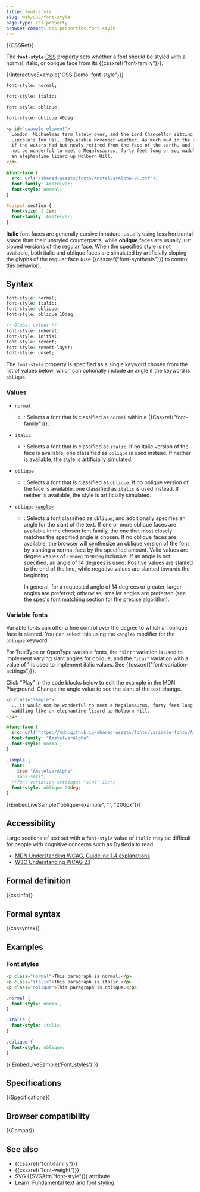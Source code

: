 ```yaml
---
title: font-style
slug: Web/CSS/font-style
page-type: css-property
browser-compat: css.properties.font-style
---
```


{{CSSRef}}

The **`font-style`** [CSS](/en-US/docs/Web/CSS) property sets whether a font should be styled with a normal, italic, or oblique face from its {{cssxref("font-family")}}.

{{InteractiveExample("CSS Demo: font-style")}}

```css interactive-example-choice
font-style: normal;
```

```css interactive-example-choice
font-style: italic;
```

```css interactive-example-choice
font-style: oblique;
```

```css interactive-example-choice
font-style: oblique 40deg;
```

```html interactive-example
<p id="example-element">
  London. Michaelmas term lately over, and the Lord Chancellor sitting in
  Lincoln's Inn Hall. Implacable November weather. As much mud in the streets as
  if the waters had but newly retired from the face of the earth, and it would
  not be wonderful to meet a Megalosaurus, forty feet long or so, waddling like
  an elephantine lizard up Holborn Hill.
</p>
```

```css interactive-example
@font-face {
  src: url("/shared-assets/fonts/AmstelvarAlpha-VF.ttf");
  font-family: Amstelvar;
  font-style: normal;
}

#output section {
  font-size: 1.2em;
  font-family: Amstelvar;
}
```

**Italic** font faces are generally cursive in nature, usually using less horizontal space than their unstyled counterparts, while **oblique** faces are usually just sloped versions of the regular face. When the specified style is not available, both italic and oblique faces are simulated by artificially sloping the glyphs of the regular face (use {{cssxref("font-synthesis")}} to control this behavior).

## Syntax

```css
font-style: normal;
font-style: italic;
font-style: oblique;
font-style: oblique 10deg;

/* Global values */
font-style: inherit;
font-style: initial;
font-style: revert;
font-style: revert-layer;
font-style: unset;
```

The `font-style` property is specified as a single keyword chosen from the list of values below, which can optionally include an angle if the keyword is `oblique`.

### Values

- `normal`
  - : Selects a font that is classified as `normal` within a {{Cssxref("font-family")}}.
- `italic`
  - : Selects a font that is classified as `italic`. If no italic version of the face is available, one classified as `oblique` is used instead. If neither is available, the style is artificially simulated.
- `oblique`
  - : Selects a font that is classified as `oblique`. If no oblique version of the face is available, one classified as `italic` is used instead. If neither is available, the style is artificially simulated.
- `oblique` [`<angle>`](/en-US/docs/Web/CSS/angle)

  - : Selects a font classified as `oblique`, and additionally specifies an angle for the slant of the text. If one or more oblique faces are available in the chosen font family, the one that most closely matches the specified angle is chosen. If no oblique faces are available, the browser will synthesize an oblique version of the font by slanting a normal face by the specified amount. Valid values are degree values of `-90deg` to `90deg` inclusive. If an angle is not specified, an angle of 14 degrees is used. Positive values are slanted to the end of the line, while negative values are slanted towards the beginning.

    In general, for a requested angle of 14 degrees or greater, larger angles are preferred; otherwise, smaller angles are preferred (see the spec's [font matching section](https://drafts.csswg.org/css-fonts-4/#font-matching-algorithm) for the precise algorithm).

### Variable fonts

Variable fonts can offer a fine control over the degree to which an oblique face is slanted. You can select this using the `<angle>` modifier for the `oblique` keyword.

For TrueType or OpenType variable fonts, the `"slnt"` variation is used to implement varying slant angles for oblique, and the `"ital"` variation with a value of 1 is used to implement italic values. See {{cssxref("font-variation-settings")}}.

Click "Play" in the code blocks below to edit the example in the MDN Playground. Change the angle value to see the slant of the text change.

```html live-sample___oblique-example
<p class="sample">
  ...it would not be wonderful to meet a Megalosaurus, forty feet long or so,
  waddling like an elephantine lizard up Holborn Hill.
</p>
```

```css live-sample___oblique-example
@font-face {
  src: url("https://mdn.github.io/shared-assets/fonts/variable-fonts/AmstelvarAlpha-VF.ttf");
  font-family: "AmstelvarAlpha";
  font-style: normal;
}

.sample {
  font:
    2rem "AmstelvarAlpha",
    sans-serif;
  /*font-variation-settings: "slnt" 12;*/
  font-style: oblique 23deg;
}
```

{{EmbedLiveSample("oblique-example", "", "200px")}}

## Accessibility

Large sections of text set with a `font-style` value of `italic` may be difficult for people with cognitive concerns such as Dyslexia to read.

- [MDN Understanding WCAG, Guideline 1.4 explanations](/en-US/docs/Web/Accessibility/Understanding_WCAG/Perceivable#guideline_1.4_make_it_easier_for_users_to_see_and_hear_content_including_separating_foreground_from_background)
- [W3C Understanding WCAG 2.1](https://www.w3.org/TR/WCAG21/#visual-presentation)

## Formal definition

{{cssinfo}}

## Formal syntax

{{csssyntax}}

## Examples

### Font styles

```html hidden
<p class="normal">This paragraph is normal.</p>
<p class="italic">This paragraph is italic.</p>
<p class="oblique">This paragraph is oblique.</p>
```

```css
.normal {
  font-style: normal;
}

.italic {
  font-style: italic;
}

.oblique {
  font-style: oblique;
}
```

{{ EmbedLiveSample('Font_styles') }}

## Specifications

{{Specifications}}

## Browser compatibility

{{Compat}}

## See also

- {{cssxref("font-family")}}
- {{cssxref("font-weight")}}
- SVG {{SVGAttr("font-style")}} attribute
- [Learn: Fundamental text and font styling](/en-US/docs/Learn_web_development/Core/Text_styling/Fundamentals)
